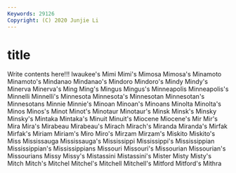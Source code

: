 ```yaml
---
Keywords: 29126
Copyright: (C) 2020 Junjie Li
---
```


# title

Write contents here!!!
lwaukee's
Mimi 
Mimi's 
Mimosa 
Mimosa's 
Minamoto 
Minamoto's 
Mindanao 
Mindanao's 
Mindoro 
Mindoro's
Mindy 
Mindy's 
Minerva 
Minerva's 
Ming 
Ming's 
Mingus 
Mingus's 
Minneapolis 
Minneapolis's
Minnelli 
Minnelli's 
Minnesota 
Minnesota's 
Minnesotan 
Minnesotan's 
Minnesotans 
Minnie 
Minnie's 
Minoan
Minoan's 
Minoans 
Minolta 
Minolta's 
Minos 
Minos's 
Minot 
Minot's 
Minotaur 
Minotaur's
Minsk 
Minsk's 
Minsky 
Minsky's 
Mintaka 
Mintaka's 
Minuit 
Minuit's 
Miocene 
Miocene's
Mir 
Mir's 
Mira 
Mira's 
Mirabeau 
Mirabeau's 
Mirach 
Mirach's 
Miranda 
Miranda's
Mirfak 
Mirfak's 
Miriam 
Miriam's 
Miro 
Miro's 
Mirzam 
Mirzam's 
Miskito 
Miskito's
Miss 
Mississauga 
Mississauga's 
Mississippi 
Mississippi's 
Mississippian 
Mississippian's 
Mississippians 
Missouri 
Missouri's
Missourian 
Missourian's 
Missourians 
Missy 
Missy's 
Mistassini 
Mistassini's 
Mister 
Misty 
Misty's
Mitch 
Mitch's 
Mitchel 
Mitchel's 
Mitchell 
Mitchell's 
Mitford 
Mitford's 
Mithra 
